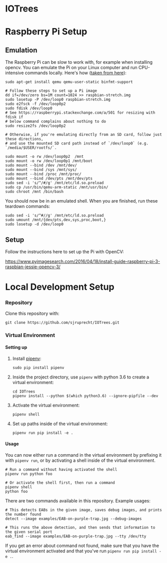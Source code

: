 # IOTrees

Raspberry Pi Setup
==================

Emulation
---------

The Raspberry Pi can be slow to work with, for example when installing
opencv. You can emulate the Pi on your Linux computer and run CPU-intensive commands
locally. Here's how ([taken from here](jkullick)):

    sudo apt-get install qemu qemu-user-static binfmt-support

    # Follow these steps to set up a Pi image
    dd if=/dev/zero bs=1M count=1024 >> raspbian-stretch.img
    sudo losetup -P /dev/loop0 raspbian-stretch.img
    sudo e2fsck -f /dev/loop0p2
    sudo fdisk /dev/loop0
    # See https://raspberrypi.stackexchange.com/a/501 for resizing with fdisk if
    # below command complains about nothing to do
    sudo resize2fs /dev/loop0p2

    # Otherwise, if you're emulating directly from an SD card, follow just these directions,
    # and use the mounted SD card path instead of `/dev/loop0` (e.g. `/media/$USER/rootfs/`.

    sudo mount -o rw /dev/loop0p2  /mnt
    sudo mount -o rw /dev/loop0p1 /mnt/boot
    sudo mount --bind /dev /mnt/dev/
    sudo mount --bind /sys /mnt/sys/
    sudo mount --bind /proc /mnt/proc/
    sudo mount --bind /dev/pts /mnt/dev/pts
    sudo sed -i 's/^/#/g' /mnt/etc/ld.so.preload
    sudo cp /usr/bin/qemu-arm-static /mnt/usr/bin/
    sudo chroot /mnt /bin/bash

You should now be in an emulated shell. When you are finished, run these teardown commands:

    sudo sed -i 's/^#//g' /mnt/etc/ld.so.preload
    sudo umount /mnt/{dev/pts,dev,sys,proc,boot,}
    sudo losetup -d /dev/loop0

[jkullick]: https://gist.github.com/jkullick/9b02c2061fbdf4a6c4e8a78f1312a689


Setup
-----

Follow the instructions here to set up the Pi with OpenCV:

https://www.pyimagesearch.com/2016/04/18/install-guide-raspberry-pi-3-raspbian-jessie-opencv-3/


Local Development Setup
=======================

### Repository

Clone this repository with:

    git clone https://github.com/sjruprecht/IOTrees.git


### Virtual Environment

#### Setting up

1. Install [pipenv](https://docs.pipenv.org/):

       sudo pip install pipenv

1. Inside the project directory, use `pipenv` with python 3.6 to create a virtual environment:

       cd IOTrees
       pipenv install --python $(which python3.6) --ignore-pipfile --dev

1. Activate the virtual environment:

       pipenv shell

1. Set up paths inside of the virtual environment:

       pipenv run pip install -e .

#### Usage

You can now either run a command in the virtual environment by prefixing it with `pipenv run`, or by activating a
shell inside of the virtual environment.

    # Run a command without having activated the shell
    pipenv run python foo

    # Or activate the shell first, then run a command
    pipenv shell
    python foo

There are two commands available in this repository. Example usages:

    # This detects EABs in the given image, saves debug images, and prints the number found
    detect --image examples/EAB-on-purple-trap.jpg --debug-images

    # This runs the above detection, and then sends that information to the given serial port
    eab_find --image examples/EAB-on-purple-trap.jpg --tty /dev/tty

If you get an error about command not found, make sure that you have the virtual environment activated
and that you've run `pipenv run pip install -e .`.